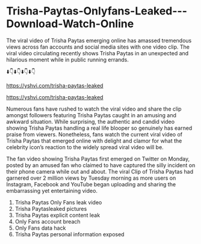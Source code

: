 # Trisha-Paytas-Onlyfans-Leaked---Download-Watch-Online
The viral video of Trisha Paytas emerging online has amassed tremendous views across fan accounts and social media sites with one video clip. The viral video circulating recently shows Trisha Paytas in an unexpected and hilarious moment while in public running errands. 

⬇️👇⬇️👇⬇️👇⬇️👇

https://yshvi.com/trisha-paytas-leaked

https://yshvi.com/trisha-paytas-leaked

Numerous fans have rushed to watch the viral video and share the clip amongst followers featuring Trisha Paytas caught in an amusing and awkward situation. While surprising, the authentic and candid video showing Trisha Paytas handling a real life blooper so genuinely has earned praise from viewers. Nonetheless, fans watch the current viral video of Trisha Paytas that emerged online with delight and clamor for what the celebrity icon’s reaction to the widely spread viral video will be.

The fan video showing Trisha Paytas first emerged on Twitter on Monday, posted by an amused fan who claimed to have captured the silly incident on their phone camera while out and about. The viral Clip of Trisha Paytas had garnered over 2 million views by Tuesday morning as more users on Instagram, Facebook and YouTube began uploading and sharing the embarrassing yet entertaining video. 


1. Trisha Paytas Only Fans leak video
2. Trisha Paytasleaked pictures
3. Trisha Paytas explicit content leak
4. Only Fans account breach
5. Only Fans data hack
6. Trisha Paytas personal information exposed
